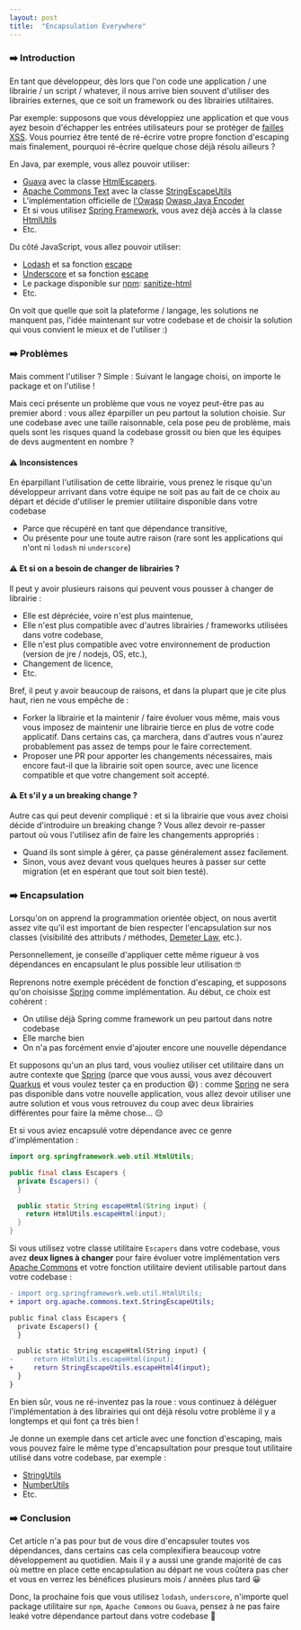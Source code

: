 ```yaml
---
layout: post
title:  "Encapsulation Everywhere"
---
```


### ➡️ Introduction

En tant que développeur, dès lors que l'on code une application / une librairie / un script / whatever, il nous arrive bien souvent d'utiliser des librairies externes, que ce soit un framework ou des librairies utilitaires.

Par exemple: supposons que vous développiez une application et que vous ayez besoin d'échapper les entrées utilisateurs pour se protéger de [failles XSS](https://en.wikipedia.org/wiki/Cross-site_scripting). Vous pourriez être tenté de ré-écrire votre propre fonction d'escaping mais finalement, pourquoi ré-écrire quelque chose déjà résolu ailleurs ?

En Java, par exemple, vous allez pouvoir utiliser:

- [Guava](https://github.com/google/guava) avec la classe [HtmlEscapers](https://guava.dev/releases/19.0/api/docs/com/google/common/html/HtmlEscapers.html).
- [Apache Commons Text](https://commons.apache.org/proper/commons-text/) avec la classe [StringEscapeUtils](https://commons.apache.org/proper/commons-text/javadocs/api-release/org/apache/commons/text/StringEscapeUtils.html)
- L'implémentation officielle de [l'Owasp](https://owasp.org/) [Owasp Java Encoder](https://owasp.org/www-project-java-encoder/)
- Et si vous utilisez [Spring Framework](https://spring.io/), vous avez déjà accès à la classe [HtmlUtils](https://docs.spring.io/spring-framework/docs/current/javadoc-api/org/springframework/web/util/HtmlUtils.html)
- Etc.

Du côté JavaScript, vous allez pouvoir utiliser:
- [Lodash](https://lodash.com/) et sa fonction [escape](https://lodash.com/docs/4.17.15#escape)
- [Underscore](https://underscorejs.org) et sa fonction [escape](https://underscorejs.org/#escape)
- Le package disponible sur [npm](https://www.npmjs.com/): [sanitize-html](https://www.npmjs.com/package/sanitize-html)
- Etc.

On voit que quelle que soit la plateforme / langage, les solutions ne manquent pas, l'idée maintenant sur votre codebase et de choisir la solution qui vous convient le mieux et de l'utiliser :)

### ➡️ Problèmes

Mais comment l'utiliser ? Simple : Suivant le langage choisi, on importe le package et on l'utilise !

Mais ceci présente un problème que vous ne voyez peut-être pas au premier abord : vous allez éparpiller un peu partout la solution choisie. Sur une codebase avec une taille raisonnable, cela pose peu de problème, mais quels sont les risques quand la codebase grossit ou bien que les équipes de devs augmentent en nombre ?

#### ⚠️ Inconsistences

En éparpillant l'utilisation de cette librairie, vous prenez le risque qu'un développeur arrivant dans votre équipe ne soit pas au fait de ce choix au départ et décide d'utiliser le premier utilitaire disponible dans votre codebase
- Parce que récupéré en tant que dépendance transitive,
- Ou présente pour une toute autre raison (rare sont les applications qui n'ont ni `lodash` ni `underscore`)

#### ⚠️ Et si on a besoin de changer de librairies ?

Il peut y avoir plusieurs raisons qui peuvent vous pousser à changer de librairie :
- Elle est dépréciée, voire n'est plus maintenue,
- Elle n'est plus compatible avec d'autres librairies / frameworks utilisées dans votre codebase,
- Elle n'est plus compatible avec votre environnement de production (version de jre / nodejs, OS, etc.),
- Changement de licence,
- Etc.

Bref, il peut y avoir beaucoup de raisons, et dans la plupart que je cite plus haut, rien ne vous empêche de :
- Forker la librairie et la maintenir / faire évoluer vous même, mais vous vous imposez de maintenir une librairie tierce en plus de votre code applicatif. Dans certains cas, ça marchera, dans d'autres vous n'aurez probablement pas assez de temps pour le faire correctement.
- Proposer une PR pour apporter les changements nécessaires, mais encore faut-il que la librairie soit open source, avec une licence compatible et que votre changement soit accepté.

#### ⚠️ Et s'il y a un breaking change ?

Autre cas qui peut devenir compliqué : et si la librairie que vous avez choisi décide d'introduire un breaking change ? Vous allez devoir re-passer partout où vous l'utilisez afin de faire les changements appropriés :
- Quand ils sont simple à gérer, ça passe généralement assez facilement.
- Sinon, vous avez devant vous quelques heures à passer sur cette migration (et en espérant que tout soit bien testé).

### ➡️ Encapsulation

Lorsqu'on on apprend la programmation orientée object, on nous avertit assez vite qu'il est important de bien respecter l'encapsulation sur nos classes (visibilité des attributs / méthodes, [Demeter Law](https://en.wikipedia.org/wiki/Law_of_Demeter), etc.).

Personnellement, je conseille d'appliquer cette même rigueur à vos dépendances en encapsulant le plus possible leur utilisation 🤓

Reprenons notre exemple précédent de fonction d'escaping, et supposons qu'on choisisse [Spring](https://spring.io) comme implémentation. Au début, ce choix est cohérent :
- On utilise déjà Spring comme framework un peu partout dans notre codebase
- Elle marche bien
- On n'a pas forcément envie d'ajouter encore une nouvelle dépendance

Et supposons qu'un an plus tard, vous vouliez utiliser cet utilitaire dans un autre contexte que [Spring](https://spring.io) (parce que vous aussi, vous avez découvert [Quarkus](https://quarkus.io/) et vous voulez tester ça en production 😄) : comme [Spring](https://spring.io) ne sera pas disponible dans votre nouvelle application, vous allez devoir utiliser une autre solution et vous vous retrouvez du coup avec deux librairies différentes pour faire la même chose... 😔

Et si vous aviez encapsulé votre dépendance avec ce genre d'implémentation :

```java
import org.springframework.web.util.HtmlUtils;

public final class Escapers {
  private Escapers() {
  }

  public static String escapeHtml(String input) {
    return HtmlUtils.escapeHtml(input);
  }
}
```

Si vous utilisez votre classe utilitaire `Escapers` dans votre codebase, vous avez **deux lignes à changer** pour faire évoluer votre implémentation vers [Apache Commons](https://commons.apache.org/) et votre fonction utilitaire devient utilisable partout dans votre codebase :

```diff
- import org.springframework.web.util.HtmlUtils;
+ import org.apache.commons.text.StringEscapeUtils;

public final class Escapers {
  private Escapers() {
  }

  public static String escapeHtml(String input) {
-     return HtmlUtils.escapeHtml(input);
+     return StringEscapeUtils.escapeHtml4(input);
  }
}
```

En bien sûr, vous ne ré-inventez pas la roue : vous continuez à déléguer l'implémentation à des librairies qui ont déjà résolu votre problème il y a longtemps et qui font ça très bien !

Je donne un exemple dans cet article avec une fonction d'escaping, mais vous pouvez faire le même type d'encapsultation pour presque tout utilitaire utilisé dans votre codebase, par exemple :

- [StringUtils](https://commons.apache.org/proper/commons-lang/apidocs/org/apache/commons/lang3/StringUtils.html)
- [NumberUtils](https://commons.apache.org/proper/commons-lang/apidocs/org/apache/commons/lang3/math/NumberUtils.html)
- Etc.

### ➡️ Conclusion

Cet article n'a pas pour but de vous dire d'encapsuler toutes vos dépendances, dans certains cas cela complexifiera beaucoup votre développement au quotidien. Mais il y a aussi une grande majorité de cas où mettre en place cette encapsulation au départ ne vous coûtera pas cher et vous en verrez les bénéfices plusieurs mois / années plus tard 😀

Donc, la prochaine fois que vous utilisez `lodash`, `underscore`, n'importe quel package utilitaire sur `npm`, `Apache Commons` ou `Guava`, pensez à ne pas faire leaké votre dépendance partout dans votre codebase 🙂
